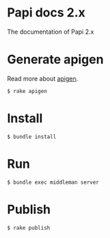 # Papi docs 2.x

The documentation of Papi 2.x

# Generate apigen

Read more about [apigen](http://www.apigen.org/).

```
$ rake apigen
```

# Install

```
$ bundle install
```

# Run

```
$ bundle exec middleman server
```

# Publish

```
$ rake publish
```
